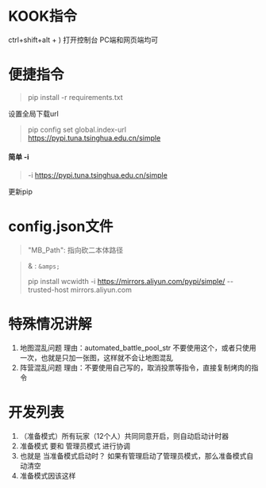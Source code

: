 # KOOK指令
ctrl+shift+alt + ) 打开控制台 PC端和网页端均可

# 便捷指令

>pip install -r requirements.txt
> 
> 

设置全局下载url

> pip config set global.index-url https://pypi.tuna.tsinghua.edu.cn/simple

#### 简单 -i
> -i https://pypi.tuna.tsinghua.edu.cn/simple

更新pip

# config.json文件
> "MB_Path": 指向砍二本体路径

> & : `&amps;`
> 
>  pip install wcwidth -i https://mirrors.aliyun.com/pypi/simple/ --trusted-host mirrors.aliyun.com

# 特殊情况讲解
1. 地图混乱问题
    理由：automated_battle_pool_str 不要使用这个，或者只使用一次，也就是只加一张图，这样就不会让地图混乱
2. 阵营混乱问题
   理由：不要使用自己写的，取消投票等指令，直接复制烤肉的指令

# 开发列表

1. （准备模式）所有玩家（12个人）共同同意开启，则自动启动计时器
2. 准备模式 要和 管理员模式 进行协调
3. 也就是 当准备模式启动时？ 如果有管理启动了管理员模式，那么准备模式自动清空
4. 准备模式因该这样